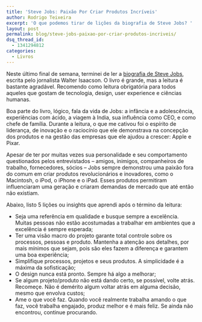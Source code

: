 ```yaml
---
title: 'Steve Jobs: Paixão Por Criar Produtos Incríveis'
author: Rodrigo Teixeira
excerpt: 'O que podemos tirar de lições da biografia de Steve Jobs? '
layout: post
permalink: blog/steve-jobs-paixao-por-criar-produtos-incriveis/
dsq_thread_id:
  - 1341294812
categories:
  - Livros
---
```

Neste último final de semana, terminei de ler a <a href="http://www.amazon.com/Steve-Jobs-Walter-Isaacson/dp/1451648537/ref=sr_1_1?ie=UTF8&qid=1357603485&sr=8-1&keywords=steve+jobs+biography" target="_blank">biografia de Steve Jobs</a>, escrita pelo jornalista Walter Isaacson. O livro é grande, mas a leitura é bastante agradável. Recomendo como leitura obrigatória para todos aqueles que gostam de tecnologia, design, user experience e ciências humanas.

Boa parte do livro, lógico, fala da vida de Jobs: a infância e a adolescência, experiências com ácido, a viagem à India, sua influência como CEO, e como chefe de família. Durante a leitura, o que me cativou foi o espírito de liderança, de inovação e o raciocínio que ele demonstrava na concepção dos produtos e na gestão das empresas que ele ajudou a crescer: Apple e Pixar.

Apesar de ter por muitas vezes sua personalidade e seu comportamento questionados pelos entrevistados &#8211; amigos, inimigos, companheiros de trabalho, fornecedores, sócios &#8211; Jobs sempre demonstrou uma paixão fora do comum em criar produtos revolucionários e inovadores, como o Macintosh, o iPod, o iPhone e o iPad. Esses produtos permitiram influenciaram uma geração e criaram demandas de mercado que até então não existiam.

Abaixo, listo 5 lições ou insights que aprendi após o término da leitura:

  * Seja uma referência em qualidade e busque sempre a excelência. Muitas pessoas não estão acostumadas a trabalhar em ambientes que a excelência é sempre esperada;
  * Ter uma visão macro do projeto garante total controle sobre os processos, pessoas e produto. Mantenha a atenção aos detalhes, por mais mínimos que sejam, pois são eles fazem a diferença e garantem uma boa experiência;
  * Simplifique processos, projetos e seus produtos. A simplicidade é a máxima da sofisticação;
  * O design nunca está pronto. Sempre há algo a melhorar;
  * Se algum projeto/produto não está dando certo, se possível, volte atrás. Recomeçe. Não é demérito algum voltar atrás em alguma decisão, mesmo que envolva custos;
  * Ame o que você faz. Quando você realmente trabalha amando o que faz, você trabalha engajado, produz melhor e é mais feliz. Se ainda não encontrou, continue procurando.